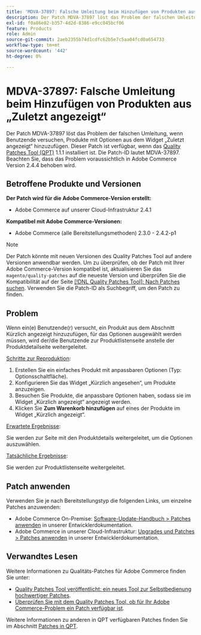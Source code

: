 ```yaml
---
title: 'MDVA-37897: Falsche Umleitung beim Hinzufügen von Produkten aus „Zuletzt angezeigt“'
description: Der Patch MDVA-37897 löst das Problem der falschen Umleitung, wenn Benutzende versuchen, Produkte mit Optionen aus dem Widget „Zuletzt angezeigt“ hinzuzufügen. Dieser Patch ist verfügbar, wenn das [Quality Patches Tool (QPT)](/help/announcements/adobe-commerce-announcements/magento-quality-patches-released-new-tool-to-self-serve-quality-patches.md) 1.1.1 installiert ist. Die Patch-ID lautet MDVA-37897. Beachten Sie, dass das Problem voraussichtlich in Adobe Commerce Version 2.4.4 behoben wird.
exl-id: f0a86e02-b357-4d2d-8386-e9cc045bcf06
feature: Products
role: Admin
source-git-commit: 2aeb2355b74d1cdfc62b5e7c5aa04fcd0a654733
workflow-type: tm+mt
source-wordcount: '442'
ht-degree: 0%

---
```


# MDVA-37897: Falsche Umleitung beim Hinzufügen von Produkten aus „Zuletzt angezeigt“

Der Patch MDVA-37897 löst das Problem der falschen Umleitung, wenn Benutzende versuchen, Produkte mit Optionen aus dem Widget „Zuletzt angezeigt“ hinzuzufügen. Dieser Patch ist verfügbar, wenn das [Quality Patches Tool (QPT)](/help/announcements/adobe-commerce-announcements/magento-quality-patches-released-new-tool-to-self-serve-quality-patches.md) 1.1.1 installiert ist. Die Patch-ID lautet MDVA-37897. Beachten Sie, dass das Problem voraussichtlich in Adobe Commerce Version 2.4.4 behoben wird.

## Betroffene Produkte und Versionen

**Der Patch wird für die Adobe Commerce-Version erstellt:**

* Adobe Commerce auf unserer Cloud-Infrastruktur 2.4.1

**Kompatibel mit Adobe Commerce-Versionen:**

* Adobe Commerce (alle Bereitstellungsmethoden) 2.3.0 - 2.4.2-p1

>[!NOTE]
>
>Der Patch könnte mit neuen Versionen des Quality Patches Tool auf andere Versionen anwendbar werden. Um zu überprüfen, ob der Patch mit Ihrer Adobe Commerce-Version kompatibel ist, aktualisieren Sie das `magento/quality-patches` auf die neueste Version und überprüfen Sie die Kompatibilität auf der Seite [[!DNL Quality Patches Tool]: Nach Patches suchen](https://experienceleague.adobe.com/tools/commerce-quality-patches/index.html). Verwenden Sie die Patch-ID als Suchbegriff, um den Patch zu finden.

## Problem

Wenn ein(e) Benutzende(r) versucht, ein Produkt aus dem Abschnitt Kürzlich angezeigt hinzuzufügen, für das Optionen ausgewählt werden müssen, wird der/die Benutzende zur Produktlistenseite anstelle der Produktdetailseite weitergeleitet.

<u>Schritte zur Reproduktion</u>:

1. Erstellen Sie ein einfaches Produkt mit anpassbaren Optionen (Typ: Optionsschaltfläche).
1. Konfigurieren Sie das Widget „Kürzlich angesehen“, um Produkte anzuzeigen.
1. Besuchen Sie Produkte, die anpassbare Optionen haben, sodass sie im Widget „Kürzlich angezeigt“ angezeigt werden.
1. Klicken Sie **Zum Warenkorb hinzufügen** auf eines der Produkte im Widget „Kürzlich angezeigt“.

<u>Erwartete Ergebnisse</u>:

Sie werden zur Seite mit den Produktdetails weitergeleitet, um die Optionen auszuwählen.

<u>Tatsächliche Ergebnisse</u>:

Sie werden zur Produktlistenseite weitergeleitet.

## Patch anwenden

Verwenden Sie je nach Bereitstellungstyp die folgenden Links, um einzelne Patches anzuwenden:

* Adobe Commerce On-Premise: [Software-Update-Handbuch > Patches anwenden](https://experienceleague.adobe.com/en/docs/commerce-operations/tools/quality-patches-tool/usage) in unserer Entwicklerdokumentation.
* Adobe Commerce in unserer Cloud-Infrastruktur: [Upgrades und Patches > Patches anwenden](https://experienceleague.adobe.com/en/docs/commerce-cloud-service/user-guide/develop/upgrade/apply-patches) in unserer Entwicklerdokumentation.

## Verwandtes Lesen

Weitere Informationen zu Qualitäts-Patches für Adobe Commerce finden Sie unter:

* [Quality Patches Tool veröffentlicht: ein neues Tool zur Selbstbedienung hochwertiger Patches](/help/announcements/adobe-commerce-announcements/magento-quality-patches-released-new-tool-to-self-serve-quality-patches.md).
* [Überprüfen Sie mit dem Quality Patches Tool, ob für Ihr Adobe Commerce-Problem ein Patch verfügbar ist](/help/support-tools/patches-available-in-qpt-tool/check-patch-for-magento-issue-with-magento-quality-patches.md).

Weitere Informationen zu anderen in QPT verfügbaren Patches finden Sie im Abschnitt [Patches in QPT](https://support.magento.com/hc/en-us/sections/360010506631-Patches-available-in-QPT-tool-).

